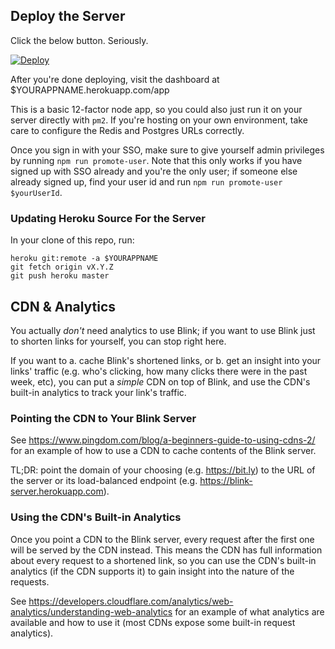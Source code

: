 ## Deploy the Server

Click the below button. Seriously.

[![Deploy](https://www.herokucdn.com/deploy/button.svg)](https://heroku.com/deploy)

After you're done deploying, visit the dashboard at $YOURAPPNAME.herokuapp.com/app

This is a basic 12-factor node app, so you could also just run it on your server directly with `pm2`. If you're hosting on your own environment, take care to configure the Redis and Postgres URLs correctly.

Once you sign in with your SSO, make sure to give yourself admin privileges by running `npm run promote-user`. Note that this only works if you have signed up with SSO already and you're the only user; if someone else already signed up, find your user id and run `npm run promote-user $yourUserId`.

### Updating Heroku Source For the Server

In your clone of this repo, run:

    heroku git:remote -a $YOURAPPNAME
    git fetch origin vX.Y.Z
    git push heroku master

## CDN & Analytics

You actually _don't_ need analytics to use Blink; if you want to use Blink just to shorten links for yourself, you can stop right here.

If you want to a. cache Blink's shortened links, or b. get an insight into your links' traffic (e.g. who's clicking, how many clicks there were in the past week, etc), you can put a _simple_ CDN on top of Blink, and use the CDN's built-in analytics to track your link's traffic.

### Pointing the CDN to Your Blink Server

See https://www.pingdom.com/blog/a-beginners-guide-to-using-cdns-2/ for an example of how to use a CDN to cache contents of the Blink server.

TL;DR: point the domain of your choosing (e.g. https://bit.ly) to the URL of the server or its load-balanced endpoint (e.g. https://blink-server.herokuapp.com).

### Using the CDN's Built-in Analytics

Once you point a CDN to the Blink server, every request after the first one will be served by the CDN instead. This means the CDN has full information about every request to a shortened link, so you can use the CDN's built-in analytics (if the CDN supports it) to gain insight into the nature of the requests.

See https://developers.cloudflare.com/analytics/web-analytics/understanding-web-analytics for an example of what analytics are available and how to use it (most CDNs expose some built-in request analytics).
